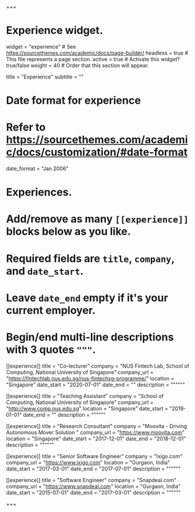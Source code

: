 +++
# Experience widget.
widget = "experience"  # See https://sourcethemes.com/academic/docs/page-builder/
headless = true  # This file represents a page section.
active = true  # Activate this widget? true/false
weight = 40  # Order that this section will appear.

title = "Experience"
subtitle = ""

# Date format for experience
#   Refer to https://sourcethemes.com/academic/docs/customization/#date-format
date_format = "Jan 2006"

# Experiences.
#   Add/remove as many `[[experience]]` blocks below as you like.
#   Required fields are `title`, `company`, and `date_start`.
#   Leave `date_end` empty if it's your current employer.
#   Begin/end multi-line descriptions with 3 quotes `"""`.
[[experience]]
  title = "Co-lecturer"
  company = "NUS Fintech Lab, School of Computing, National University of Singapore"
  company_url = "https://fintechlab.nus.edu.sg/nus-fintechsg-programme/"
  location = "Singapore"
  date_start = "2020-07-01"
  date_end = ""
  description = """"""

[[experience]]
  title = "Teaching Assistant"
  company = "School of Computing, National University of Singapore"
  company_url = "http://www.comp.nus.edu.sg"
  location = "Singapore"
  date_start = "2019-01-01"
  date_end = ""
  description = """"""

[[experience]]
  title = "Research Consultant"
  company = "Moovita - Driving Autonomous Mover Solution "
  company_url = "https://www.moovita.com"
  location = "Singapore"
  date_start = "2017-12-01"
  date_end = "2018-12-01"
  description = """"""

[[experience]]
  title = "Senior Software Engineer"
  company = "Ixigo.com"
  company_url = "https://www.ixigo.com"
  location = "Gurgaon, India"
  date_start = "2017-03-01"
  date_end = "2017-07-01"
  description = """"""

[[experience]]
  title = "Software Engineer"
  company = "Snapdeal.com"
  company_url = "https://www.snapdeal.com"
  location = "Gurgaon, India"
  date_start = "2015-07-01"
  date_end = "2017-03-01"
  description = """"""

+++
